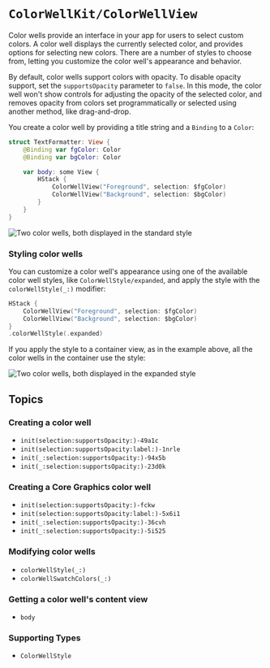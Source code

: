 # ``ColorWellKit/ColorWellView``

Color wells provide an interface in your app for users to select custom colors. A color well displays the currently selected color, and provides options for selecting new colors. There are a number of styles to choose from, letting you customize the color well's appearance and behavior.

By default, color wells support colors with opacity. To disable opacity support, set the `supportsOpacity` parameter to `false`. In this mode, the color well won't show controls for adjusting the opacity of the selected color, and removes opacity from colors set programmatically or selected using another method, like drag-and-drop.

You create a color well by providing a title string and a `Binding` to a `Color`:

```swift
struct TextFormatter: View {
    @Binding var fgColor: Color
    @Binding var bgColor: Color

    var body: some View {
        HStack {
            ColorWellView("Foreground", selection: $fgColor)
            ColorWellView("Background", selection: $bgColor)
        }
    }
}
```

![Two color wells, both displayed in the standard style](standard-style)

### Styling color wells

You can customize a color well's appearance using one of the available color well styles, like ``ColorWellStyle/expanded``, and apply the style with the ``colorWellStyle(_:)`` modifier:

```swift
HStack {
    ColorWellView("Foreground", selection: $fgColor)
    ColorWellView("Background", selection: $bgColor)
}
.colorWellStyle(.expanded)
```

If you apply the style to a container view, as in the example above, all the color wells in the container use the style:

![Two color wells, both displayed in the expanded style](expanded-style)

## Topics

### Creating a color well

- ``init(selection:supportsOpacity:)-49a1c``
- ``init(selection:supportsOpacity:label:)-1nrle``
- ``init(_:selection:supportsOpacity:)-94x5b``
- ``init(_:selection:supportsOpacity:)-23d0k``

### Creating a Core Graphics color well

- ``init(selection:supportsOpacity:)-fckw``
- ``init(selection:supportsOpacity:label:)-5x6i1``
- ``init(_:selection:supportsOpacity:)-36cvh``
- ``init(_:selection:supportsOpacity:)-5i525``

### Modifying color wells

- ``colorWellStyle(_:)``
- ``colorWellSwatchColors(_:)``

### Getting a color well's content view

- ``body``

### Supporting Types

- ``ColorWellStyle``
